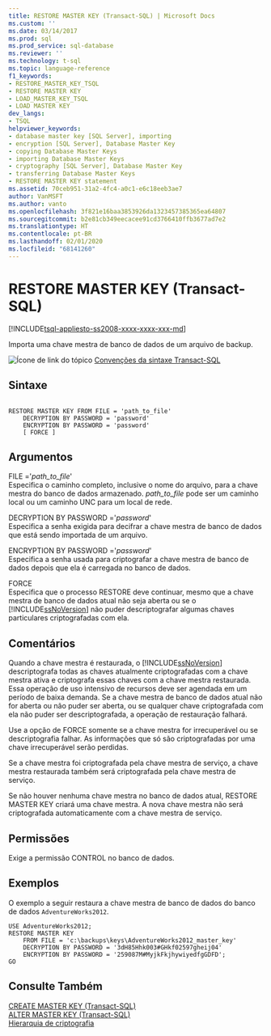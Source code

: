 ```yaml
---
title: RESTORE MASTER KEY (Transact-SQL) | Microsoft Docs
ms.custom: ''
ms.date: 03/14/2017
ms.prod: sql
ms.prod_service: sql-database
ms.reviewer: ''
ms.technology: t-sql
ms.topic: language-reference
f1_keywords:
- RESTORE_MASTER_KEY_TSQL
- RESTORE MASTER KEY
- LOAD_MASTER_KEY_TSQL
- LOAD MASTER KEY
dev_langs:
- TSQL
helpviewer_keywords:
- database master key [SQL Server], importing
- encryption [SQL Server], Database Master Key
- copying Database Master Keys
- importing Database Master Keys
- cryptography [SQL Server], Database Master Key
- transferring Database Master Keys
- RESTORE MASTER KEY statement
ms.assetid: 70ceb951-31a2-4fc4-a0c1-e6c18eeb3ae7
author: VanMSFT
ms.author: vanto
ms.openlocfilehash: 3f821e16baa3853926da1323457385365ea64807
ms.sourcegitcommit: b2e81cb349eecacee91cd3766410ffb3677ad7e2
ms.translationtype: HT
ms.contentlocale: pt-BR
ms.lasthandoff: 02/01/2020
ms.locfileid: "68141260"
---
```

# <a name="restore-master-key-transact-sql"></a>RESTORE MASTER KEY (Transact-SQL)
[!INCLUDE[tsql-appliesto-ss2008-xxxx-xxxx-xxx-md](../../includes/tsql-appliesto-ss2008-xxxx-xxxx-xxx-md.md)]

  Importa uma chave mestra de banco de dados de um arquivo de backup.  
  
 ![Ícone de link do tópico](../../database-engine/configure-windows/media/topic-link.gif "Ícone de link do tópico") [Convenções da sintaxe Transact-SQL](../../t-sql/language-elements/transact-sql-syntax-conventions-transact-sql.md)  
  
## <a name="syntax"></a>Sintaxe  
  
```  
  
RESTORE MASTER KEY FROM FILE = 'path_to_file'   
    DECRYPTION BY PASSWORD = 'password'  
    ENCRYPTION BY PASSWORD = 'password'  
    [ FORCE ]  
```  
  
## <a name="arguments"></a>Argumentos  
 FILE ='*path_to_file*'  
 Especifica o caminho completo, inclusive o nome do arquivo, para a chave mestra do banco de dados armazenado. *path_to_file* pode ser um caminho local ou um caminho UNC para um local de rede.  
  
 DECRYPTION BY PASSWORD ='*password*'  
 Especifica a senha exigida para decifrar a chave mestra de banco de dados que está sendo importada de um arquivo.  
  
 ENCRYPTION BY PASSWORD ='*password*'  
 Especifica a senha usada para criptografar a chave mestra de banco de dados depois que ela é carregada no banco de dados.  
  
 FORCE  
 Especifica que o processo RESTORE deve continuar, mesmo que a chave mestra de banco de dados atual não seja aberta ou se o [!INCLUDE[ssNoVersion](../../includes/ssnoversion-md.md)] não puder descriptografar algumas chaves particulares criptografadas com ela.  
  
## <a name="remarks"></a>Comentários  
 Quando a chave mestra é restaurada, o [!INCLUDE[ssNoVersion](../../includes/ssnoversion-md.md)] descriptografa todas as chaves atualmente criptografadas com a chave mestra ativa e criptografa essas chaves com a chave mestra restaurada. Essa operação de uso intensivo de recursos deve ser agendada em um período de baixa demanda. Se a chave mestra de banco de dados atual não for aberta ou não puder ser aberta, ou se qualquer chave criptografada com ela não puder ser descriptografada, a operação de restauração falhará.  
  
 Use a opção de FORCE somente se a chave mestra for irrecuperável ou se descriptografia falhar. As informações que só são criptografadas por uma chave irrecuperável serão perdidas.  
  
 Se a chave mestra foi criptografada pela chave mestra de serviço, a chave mestra restaurada também será criptografada pela chave mestra de serviço.  
  
 Se não houver nenhuma chave mestra no banco de dados atual, RESTORE MASTER KEY criará uma chave mestra. A nova chave mestra não será criptografada automaticamente com a chave mestra de serviço.  
  
## <a name="permissions"></a>Permissões  
 Exige a permissão CONTROL no banco de dados.  
  
## <a name="examples"></a>Exemplos  
 O exemplo a seguir restaura a chave mestra de banco de dados do banco de dados `AdventureWorks2012`.  
  
```  
USE AdventureWorks2012;  
RESTORE MASTER KEY   
    FROM FILE = 'c:\backups\keys\AdventureWorks2012_master_key'   
    DECRYPTION BY PASSWORD = '3dH85Hhk003#GHkf02597gheij04'   
    ENCRYPTION BY PASSWORD = '259087M#MyjkFkjhywiyedfgGDFD';  
GO  
```  
  
## <a name="see-also"></a>Consulte Também  
 [CREATE MASTER KEY &#40;Transact-SQL&#41;](../../t-sql/statements/create-master-key-transact-sql.md)   
 [ALTER MASTER KEY &#40;Transact-SQL&#41;](../../t-sql/statements/alter-master-key-transact-sql.md)   
 [Hierarquia de criptografia](../../relational-databases/security/encryption/encryption-hierarchy.md)  
  
  
